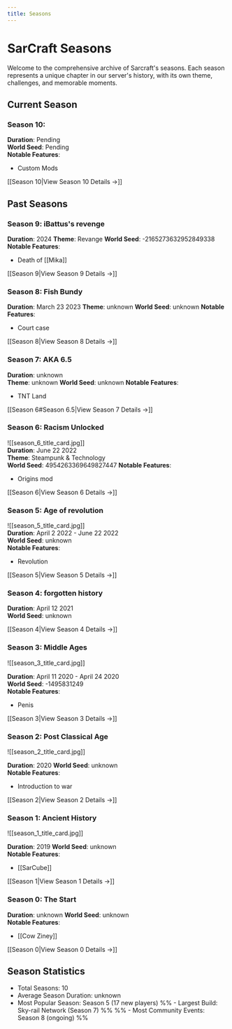 ```yaml
---
title: Seasons
---
```


# SarCraft Seasons

Welcome to the comprehensive archive of Sarcraft's seasons. Each season represents a unique chapter in our server's history, with its own theme, challenges, and memorable moments.

## Current Season

### Season 10: 
**Duration**: Pending  
**World Seed**: Pending    
**Notable Features**:
- Custom Mods

[[Season 10|View Season 10 Details →]]

## Past Seasons


### Season 9: iBattus's revenge
**Duration**: 2024
**Theme**: Revange
**World Seed**: -2165273632952849338
**Notable Features**:
- Death of [[Mika]]

[[Season 9|View Season 9 Details →]]

### Season 8: Fish Bundy
**Duration**: March 23 2023
**Theme**: unknown
**World Seed**: unknown
**Notable Features**:
- Court case

[[Season 8|View Season 8 Details →]]

### Season 7: AKA 6.5
**Duration**: unknown  
**Theme**: unknown 
**World Seed**: unknown
**Notable Features**:
- TNT Land

[[Season 6#Season 6.5|View Season 7 Details →]]

### Season 6: Racism Unlocked
![[season_6_title_card.jpg]]    
**Duration**: June 22 2022  
**Theme**: Steampunk & Technology  
**World Seed**: 4954263369649827447
**Notable Features**:
- Origins mod

[[Season 6|View Season 6 Details →]]


### Season 5: Age of revolution
![[season_5_title_card.jpg]]         
**Duration**: April 2 2022 - June 22 2022  
**World Seed**: unknown  
**Notable Features**:
- Revolution

[[Season 5|View Season 5 Details →]]

### Season 4: forgotten history
**Duration**: April 12 2021  
**World Seed**: unknown  

[[Season 4|View Season 4 Details →]]

### Season 3: Middle Ages
![[season_3_title_card.jpg]]     

**Duration**: April 11 2020 - April 24 2020  
**World Seed**: -1495831249    
**Notable Features**:
- Penis

[[Season 3|View Season 3 Details →]]

### Season 2: Post Classical Age
![[season_2_title_card.jpg]]      

**Duration**: 2020
**World Seed**: unknown  
**Notable Features**:
- Introduction to war

[[Season 2|View Season 2 Details →]]

### Season 1: Ancient History
![[season_1_title_card.jpg]]       

**Duration**: 2019
**World Seed**: unknown  
**Notable Features**:
- [[SarCube]]

[[Season 1|View Season 1 Details →]]

### Season 0: The Start
**Duration**: unknown
**World Seed**: unknown  
**Notable Features**:
- [[Cow Ziney]]

[[Season 0|View Season 0 Details →]]

## Season Statistics

- Total Seasons: 10
- Average Season Duration: unknown
- Most Popular Season: Season 5 (17 new players)
%% - Largest Build: Sky-rail Network (Season 7) %%
%% - Most Community Events: Season 8 (ongoing)
%%
